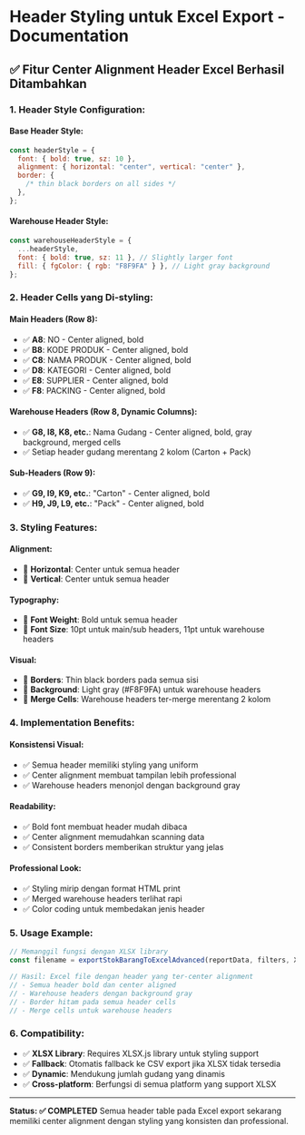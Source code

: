# Header Styling untuk Excel Export - Documentation

## ✅ Fitur Center Alignment Header Excel Berhasil Ditambahkan

### **1. Header Style Configuration:**

#### **Base Header Style:**

```javascript
const headerStyle = {
  font: { bold: true, sz: 10 },
  alignment: { horizontal: "center", vertical: "center" },
  border: {
    /* thin black borders on all sides */
  },
};
```

#### **Warehouse Header Style:**

```javascript
const warehouseHeaderStyle = {
  ...headerStyle,
  font: { bold: true, sz: 11 }, // Slightly larger font
  fill: { fgColor: { rgb: "F8F9FA" } }, // Light gray background
};
```

### **2. Header Cells yang Di-styling:**

#### **Main Headers (Row 8):**

- ✅ **A8**: NO - Center aligned, bold
- ✅ **B8**: KODE PRODUK - Center aligned, bold
- ✅ **C8**: NAMA PRODUK - Center aligned, bold
- ✅ **D8**: KATEGORI - Center aligned, bold
- ✅ **E8**: SUPPLIER - Center aligned, bold
- ✅ **F8**: PACKING - Center aligned, bold

#### **Warehouse Headers (Row 8, Dynamic Columns):**

- ✅ **G8, I8, K8, etc.**: Nama Gudang - Center aligned, bold, gray background, merged cells
- ✅ Setiap header gudang merentang 2 kolom (Carton + Pack)

#### **Sub-Headers (Row 9):**

- ✅ **G9, I9, K9, etc.**: "Carton" - Center aligned, bold
- ✅ **H9, J9, L9, etc.**: "Pack" - Center aligned, bold

### **3. Styling Features:**

#### **Alignment:**

- 🎯 **Horizontal**: Center untuk semua header
- 🎯 **Vertical**: Center untuk semua header

#### **Typography:**

- 🎯 **Font Weight**: Bold untuk semua header
- 🎯 **Font Size**: 10pt untuk main/sub headers, 11pt untuk warehouse headers

#### **Visual:**

- 🎯 **Borders**: Thin black borders pada semua sisi
- 🎯 **Background**: Light gray (#F8F9FA) untuk warehouse headers
- 🎯 **Merge Cells**: Warehouse headers ter-merge merentang 2 kolom

### **4. Implementation Benefits:**

#### **Konsistensi Visual:**

- ✅ Semua header memiliki styling yang uniform
- ✅ Center alignment membuat tampilan lebih professional
- ✅ Warehouse headers menonjol dengan background gray

#### **Readability:**

- ✅ Bold font membuat header mudah dibaca
- ✅ Center alignment memudahkan scanning data
- ✅ Consistent borders memberikan struktur yang jelas

#### **Professional Look:**

- ✅ Styling mirip dengan format HTML print
- ✅ Merged warehouse headers terlihat rapi
- ✅ Color coding untuk membedakan jenis header

### **5. Usage Example:**

```javascript
// Memanggil fungsi dengan XLSX library
const filename = exportStokBarangToExcelAdvanced(reportData, filters, XLSX);

// Hasil: Excel file dengan header yang ter-center alignment
// - Semua header bold dan center aligned
// - Warehouse headers dengan background gray
// - Border hitam pada semua header cells
// - Merge cells untuk warehouse headers
```

### **6. Compatibility:**

- ✅ **XLSX Library**: Requires XLSX.js library untuk styling support
- ✅ **Fallback**: Otomatis fallback ke CSV export jika XLSX tidak tersedia
- ✅ **Dynamic**: Mendukung jumlah gudang yang dinamis
- ✅ **Cross-platform**: Berfungsi di semua platform yang support XLSX

---

**Status: ✅ COMPLETED**
Semua header table pada Excel export sekarang memiliki center alignment dengan styling yang konsisten dan professional.
